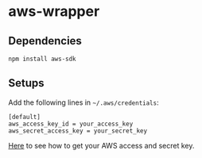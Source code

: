 # aws-wrapper

## Dependencies
```
npm install aws-sdk
```

## Setups
Add the following lines in `~/.aws/credentials`:
```
[default]
aws_access_key_id = your_access_key
aws_secret_access_key = your_secret_key
```
[Here](http://docs.aws.amazon.com/AWSSimpleQueueService/latest/SQSGettingStartedGuide/AWSCredentials.html) to see how to get your AWS access and secret key.
